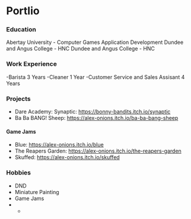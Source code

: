 # Portlio

### Education
Abertay University - Computer Games Application Development
Dundee and Angus College - HNC
Dundee and Angus College - HNC


### Work Experience
-Barista 3 Years
-Cleaner 1 Year
-Customer Service and Sales Assisant 4 Years

### Projects
- Dare Academy: Synaptic: https://bonny-bandits.itch.io/synaptic
- Ba Ba BANG! Sheep: https://alex-onions.itch.io/ba-ba-bang-sheep
#### Game Jams
- Blue: https://alex-onions.itch.io/blue
- The Reapers Garden: https://alex-onions.itch.io/the-reapers-garden
- Skuffed: https://alex-onions.itch.io/skuffed

  
### Hobbies
- DND
- Miniature Painting
- Game Jams
- -
